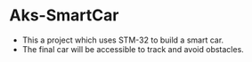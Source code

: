 # Aks-SmartCar

- This a project which uses STM-32 to build a smart car.
- The final car will be accessible to track and avoid obstacles.
